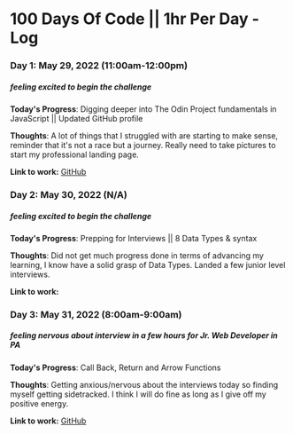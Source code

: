 # 100 Days Of Code || 1hr Per Day - Log

### Day 1: May 29, 2022 (11:00am-12:00pm)
##### feeling excited to begin the challenge

**Today's Progress**: Digging deeper into The Odin Project fundamentals in JavaScript || Updated GitHub profile

**Thoughts**: A lot of things that I struggled with are starting to make sense, reminder that it's not a race but a journey. Really need to take pictures to start my professional landing page.

**Link to work:** [GitHub](https://github.com/dalenmfitzgerald)

### Day 2: May 30, 2022 (N/A)
##### feeling excited to begin the challenge

**Today's Progress**: Prepping for Interviews || 8 Data Types & syntax

**Thoughts**: Did not get much progress done in terms of advancing my learning, I know have a solid grasp of Data Types. Landed
a few junior level interviews.

**Link to work:**

### Day 3: May 31, 2022 (8:00am-9:00am)
##### feeling nervous about interview in a few hours for Jr. Web Developer in PA

**Today's Progress**: Call Back, Return and Arrow Functions

**Thoughts**: Getting anxious/nervous about the interviews today so finding myself getting sidetracked. I think I will do fine as long as I give off my positive energy.

**Link to work:** [GitHub](https://github.com/dalenmfitzgerald)
